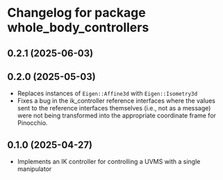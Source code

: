 # Changelog for package whole_body_controllers

## 0.2.1 (2025-06-03)

## 0.2.0 (2025-05-03)

- Replaces instances of `Eigen::Affine3d` with `Eigen::Isometry3d`
- Fixes a bug in the ik_controller reference interfaces where the values sent
  to the reference interfaces themselves (i.e., not as a message) were not
  being transformed into the appropriate coordinate frame for Pinocchio.

## 0.1.0 (2025-04-27)

- Implements an IK controller for controlling a UVMS with a single manipulator
